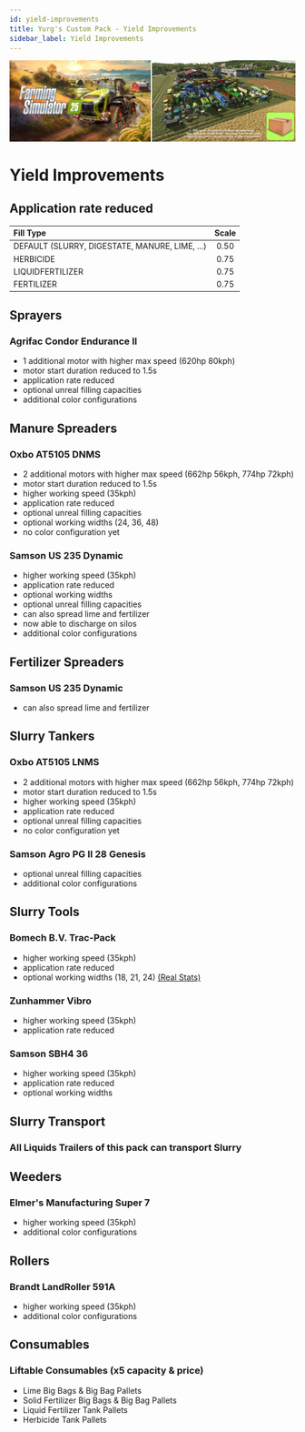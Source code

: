 ```yaml
---
id: yield-improvements
title: Yurg's Custom Pack - Yield Improvements
sidebar_label: Yield Improvements
---
```

[![](modHeader.png)](modScreen.png)
# Yield Improvements

## Application rate reduced

| Fill Type                                      | Scale |
|:-----------------------------------------------|:-----:|
| DEFAULT (SLURRY, DIGESTATE, MANURE, LIME, ...) | 0.50  |
| HERBICIDE                                      | 0.75  |
| LIQUIDFERTILIZER                               | 0.75  |
| FERTILIZER                                     | 0.75  |

## Sprayers

### Agrifac Condor Endurance II
- 1 additional motor with higher max speed (620hp 80kph)
- motor start duration reduced to 1.5s
- application rate reduced
- optional unreal filling capacities
- additional color configurations

## Manure Spreaders

### Oxbo AT5105 DNMS
- 2 additional motors with higher max speed (662hp 56kph, 774hp 72kph)
- motor start duration reduced to 1.5s
- higher working speed (35kph)
- application rate reduced
- optional unreal filling capacities
- optional working widths (24, 36, 48)
- no color configuration yet

### Samson US 235 Dynamic
- higher working speed (35kph)
- application rate reduced
- optional working widths
- optional unreal filling capacities
- can also spread lime and fertilizer
- now able to discharge on silos
- additional color configurations

## Fertilizer Spreaders

### Samson US 235 Dynamic
- can also spread lime and fertilizer

## Slurry Tankers

### Oxbo AT5105 LNMS
- 2 additional motors with higher max speed (662hp 56kph, 774hp 72kph)
- motor start duration reduced to 1.5s
- higher working speed (35kph)
- application rate reduced
- optional unreal filling capacities
- no color configuration yet

### Samson Agro PG II 28 Genesis
- optional unreal filling capacities
- additional color configurations

## Slurry Tools

### Bomech B.V. Trac-Pack
- higher working speed (35kph)
- application rate reduced
- optional working widths (18, 21, 24) [(Real Stats)](https://www.bomech.nl/producten/trac-pack/)

### Zunhammer Vibro
- higher working speed (35kph)
- application rate reduced

### Samson SBH4 36
- higher working speed (35kph)
- application rate reduced
- optional working widths

## Slurry Transport

### All Liquids Trailers of this pack can transport Slurry

## Weeders

### Elmer's Manufacturing Super 7
- higher working speed (35kph)
- additional color configurations

## Rollers

### Brandt LandRoller 591A
- higher working speed (35kph)
- additional color configurations

## Consumables

### Liftable Consumables (x5 capacity & price)
- Lime Big Bags & Big Bag Pallets
- Solid Fertilizer Big Bags & Big Bag Pallets
- Liquid Fertilizer Tank Pallets
- Herbicide Tank Pallets
